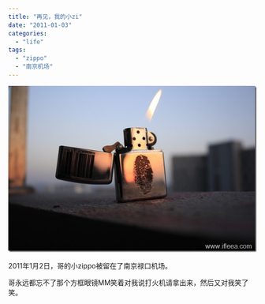 ```yaml
---
title: "再见，我的小zi"
date: "2011-01-03"
categories: 
  - "life"
tags: 
  - "zippo"
  - "南京机场"
---
```


[![zippo](images/zippo_thumb.jpg "zippo")](http://blog.natt.cc/wp-content/uploads/2011/01/zippo.jpg)

2011年1月2日，哥的小zippo被留在了南京禄口机场。

哥永远都忘不了那个方框眼镜MM笑着对我说打火机请拿出来，然后又对我笑了笑。
